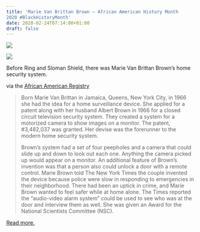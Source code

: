```yaml
---
title: 'Marie Van Brittan Brown – African American History Month
2020 #BlackHistoryMonth'
date: 2020-02-24T07:14:00+01:00
draft: false
---
```


[![](https://cdn-blog.adafruit.com/uploads/2020/02/preview-full-adafruit_BHM2020_blog-2.jpg)](https://blog.adafruit.com/category/black-history-month/)

[![](https://cdn-blog.adafruit.com/uploads/2020/02/image-1.png)](https://aaregistry.org/story/inventor-marie-van-brittan-brown-born/)

Before Ring and Sloman Shield, there was Marie Van Brittan Brown’s home security system.

via the [African American Registry](https://aaregistry.org/story/inventor-marie-van-brittan-brown-born/)

> Born Marie Van Brittan in Jamaica, Queens, New York City, in 1966 she had the idea for a home surveillance device. She applied for a patent along with her husband Albert Brown in 1966 for a closed circuit television security system. They created a system for a motorized camera to show images on a monitor. The patent, #3,482,037 was granted. Her devise was the forerunner to the modern home security system.
> 
> Brown’s system had a set of four peepholes and a camera that could slide up and down to look out each one. Anything the camera picked up would appear on a monitor. An additional feature of Brown’s invention was that a person also could unlock a door with a remote control. Marie Brown told The New York Times the couple invented the device because police were slow in responding to emergencies in their neighborhood. There had been an uptick in crime, and Marie Brown wanted to feel safer while at home alone. The Times reported the “audio-video alarm system” could be used to see who was at the door and interview them as well. She was given an Award for the National Scientists Committee (NSC).

[Read more.](https://aaregistry.org/story/inventor-marie-van-brittan-brown-born/)
